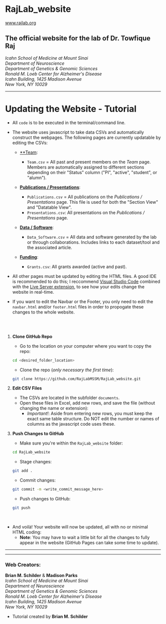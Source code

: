 # RajLab_website
www.rajlab.org  

## The official website for the lab of Dr. Towfique Raj  
*Icahn School of Medicine at Mount Sinai  
Department of Neuroscience  
Department of Genetics & Genomic Sciences  
Ronald M. Loeb Center for Alzheimer's Disease  
Icahn Building, 1425 Madison Avenue  
New York, NY 10029*  

<hr>

# Updating the Website - Tutorial  
* All `code` is to be executed in the terminal/command line.
- The website uses javascript to take data CSVs and automatically construct the webpages. The following pages are currently updatable by editing the CSVs:

    + [**Team](https://rajlabmssm.github.io/RajLab_website/tean.html): 
        - `Team.csv` = All past and present members on the *Team* page. Members are automatically assigned to different sections depending on their "Status" column ("PI", "active", "student", or "alumn").  

    + [**Publications / Presentations**](https://rajlabmssm.github.io/RajLab_website/publications.html): 
        - `Publications.csv` = All publications on the *Publications / Presentations*  page. This file is used for both the "Section View" and "Datatable View".  
        - `Presentations.csv`: All presentations on the *Publications / Presentations*  page.  
    + [**Data / Software**](https://rajlabmssm.github.io/RajLab_website/data.html):  
        - `Data_Software.csv` = All data and software generated by the lab or through collaborations. Includes links to each dataset/tool and the associated article.
    
    + [**Funding**](https://rajlabmssm.github.io/RajLab_website/funding.html):
        -  `Grants.csv`: All grants awarded (active and past).  

- All other pages must be updated by editing the HTML files. A good IDE is recommended to do this; I reccommend [Visual Studio Code](https://code.visualstudio.com) combined with the [Live Server extension](https://marketplace.visualstudio.com/items?itemName=ritwickdey.LiveServer), to see how your edits change the website in real-time.
- If you want to edit the Navbar or the Footer, you only need to edit the `navbar.html` and/or `footer.html` files in order to propogate these changes to the whole website.

<br><br>

1. **Clone GitHub Repo**  
    - Go to the location on your computer where you want to copy the repo:  
    ```sh
    cd <desired_folder_location>
    ```  
    - Clone the repo (*only necessary the first time*):  
    ```sh
    git clone https://github.com/RajLabMSSM/RajLab_website.git
    ```  

2. **Edit CSV Files**  
    - The CSVs are located in the subfolder `documents`.
    - Open these files in Excel, add new rows, and save the file (without changing the name or extension):
        + *Important!*: Aside from entering new rows, you must keep the exact same table structure. Do NOT edit the number or names of columns as the javascript code uses these.

3. **Push Changes to GitHub**
    - Make sure you're within the `RajLab_website` folder:
    ```sh
    cd RajLab_website
    ```  
    - Stage changes: 
    ```sh
    git add .
    ```  
    - Commit changes:  
    ```sh
    git commit -m <write_commit_message_here>
    ```  
    - Push changes to GitHub: 
    ```sh
    git push
    ```

<br>

- And voilà! Your website will now be updated, all with no or minimal HTML coding:
    + **Note**: You may have to wait a little bit for all the changes to fully appear in the website (GitHub Pages can take some time to update). 

<hr><hr>

### Web Creators:  
**Brian M. Schilder** & **Madison Parks**  
*Icahn School of Medicine at Mount Sinai  
Department of Neuroscience  
Department of Genetics & Genomic Sciences  
Ronald M. Loeb Center for Alzheimer's Disease  
Icahn Building, 1425 Madison Avenue  
New York, NY 10029*  

* Tutorial created by **Brian M. Schilder**




